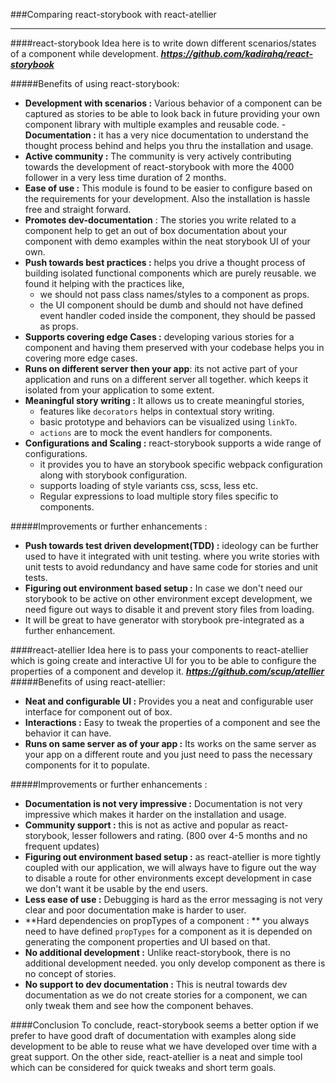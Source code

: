 ###Comparing react-storybook with react-atellier

----------

####react-storybook 
Idea here is to write down different scenarios/states of a component while development. ***https://github.com/kadirahq/react-storybook***

#####Benefits of using react-storybook:

 - **Development with scenarios :** Various behavior of a component can be captured as stories to be able to look back in future providing your own component library with multiple examples and reusable code.
 -**Documentation :** it has a very nice documentation to understand the thought process behind and helps you thru the installation and usage. 
 - **Active community :** The community is very actively contributing towards the development of react-storybook with more the 4000 follower in a very less time duration of 2 months. 
 - **Ease of use :** This module is found to be easier to configure based on the requirements for your development. Also the installation is hassle free and straight forward. 
 - **Promotes dev-documentation** :  The stories you write related to a component help to get an out of box documentation about your component with demo examples within the neat storybook UI of your own. 
 - **Push towards best practices :** helps you drive a thought process of building isolated functional components which are purely reusable. we found it helping with the practices like, 
	 - we should not pass class names/styles to a component as props. 
	 - the UI component should be dumb and should not have defined event handler coded inside the component, they should be passed as props.
 - **Supports covering edge Cases :** developing various stories for a component and having them preserved with your codebase helps you in covering more edge cases. 
 - **Runs on different server then your app**: its not active part of your application and runs on a different server all together. which keeps it isolated from your application to some extent. 
 - **Meaningful story writing :** It allows us to create meaningful stories, 
	 - features like `decorators` helps in contextual story writing. 
	 - basic prototype and behaviors can be visualized using `linkTo`. 
	 - `actions` are to mock the event handlers for components. 
 - **Configurations and Scaling :** react-storybook supports a wide range of configurations.
	 - it provides you to have an storybook specific webpack configuration along with storybook configuration. 
	 - supports loading of style variants css, scss, less etc. 
	 - Regular expressions to load multiple story files specific to components.

#####Improvements or further enhancements :
 - **Push towards test driven development(TDD) :** ideology can be further used to have it integrated with unit testing. where you write stories with unit tests to avoid redundancy and have same code for stories and unit tests. 
 - **Figuring out environment based setup :** In case we don't need our storybook to be active on other environment except development, we need figure out ways to disable it and prevent story files from loading. 
 - It will be great to have generator with storybook pre-integrated as a further enhancement. 

####react-atellier
Idea here is to pass your components to react-atellier which is going create and interactive UI for you to be able to configure the properties of a component and develop it. ***https://github.com/scup/atellier***
#####Benefits of using react-atellier:

 - **Neat and configurable UI :** Provides you a neat and configurable user interface for component out of box. 
 - **Interactions :** Easy to tweak the properties of a component and see the behavior it can have. 
 - **Runs on same server as of your app :** Its works on the same server as your app on a different route and you just need to pass the necessary components for it to populate. 

#####Improvements or further enhancements :

 - **Documentation is not very impressive :** Documentation is not very impressive which makes it harder on the installation and usage. 
 - **Community support :**  this is not as active and popular as react-storybook, lesser followers and rating. (800 over 4-5 months and no frequent updates)  
 - **Figuring out environment based setup :**  as react-atellier is more tightly coupled with  our application, we will always have to figure out the way to disable a route for other environments except development in case we don't want it be usable by the end users. 
 - **Less ease of use :** Debugging is hard as the error messaging is not very clear and poor documentation make is harder to user.
 - **Hard dependencies on propTypes of a component : ** you always need to have defined `propTypes` for a component as it is depended on generating the component properties and UI based on that. 
 - **No additional development :** Unlike react-storybook, there is no additional development needed. you only develop component as there is no concept of stories. 
 - **No support to dev documentation :** This is neutral towards dev documentation as we do not create stories for a component, we can only tweak them and see how the component behaves. 

####Conclusion 
To conclude, react-storybook seems a better option if we prefer to have good draft of documentation with examples along side development to be able to reuse what we have developed over time with a great support. On the other side, react-atellier is a neat and simple tool which can be considered for quick tweaks and short term goals. 
